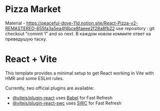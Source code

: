 # Pizza Market

Material - https://peaceful-dove-11d.notion.site/React-Pizza-v2-REMASTERED-655fa3a5ea4f4bce8faeee2f28a8fb22
use repository : git checkout "commit 1" and so next.
В каждом новом коммите ответ на преведушую таску.

# React + Vite

This template provides a minimal setup to get React working in Vite with HMR and some ESLint rules.

Currently, two official plugins are available:

- [@vitejs/plugin-react](https://github.com/vitejs/vite-plugin-react/blob/main/packages/plugin-react/README.md) uses [Babel](https://babeljs.io/) for Fast Refresh
- [@vitejs/plugin-react-swc](https://github.com/vitejs/vite-plugin-react-swc) uses [SWC](https://swc.rs/) for Fast Refresh
